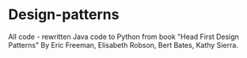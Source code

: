 # Design-patterns

All code - rewritten Java code to Python from book "Head First Design Patterns" 
By Eric Freeman, Elisabeth Robson, Bert Bates, Kathy Sierra.

